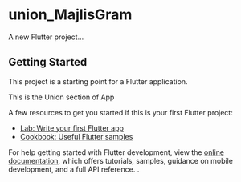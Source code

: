  # union_MajlisGram 
 
A new Flutter project...

## Getting Started
 
This project is a starting point for a Flutter application.

This is the Union section of App
 
A few resources to get you started if this is your first Flutter project:
 
- [Lab: Write your first Flutter app](https://docs.flutter.dev/get-started/codelab)
- [Cookbook: Useful Flutter samples](https://docs.flutter.dev/cookbook)

For help getting started with Flutter development, view the
[online documentation](https://docs.flutter.dev/), which offers tutorials,
samples, guidance on mobile development, and a full API reference.
.

